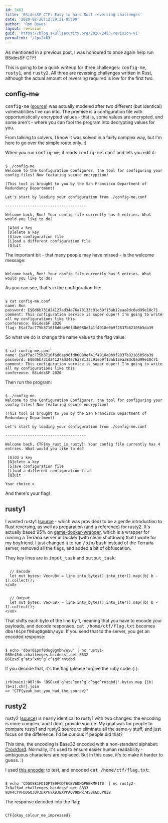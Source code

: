 ```yaml
---
id: 2463
title: 'BSidesSF CTF: Easy to hard Rust reversing challenges'
date: '2020-02-26T12:59:21-05:00'
author: 'Ron Bowes'
layout: revision
guid: 'https://blog.skullsecurity.org/2020/2453-revision-v1'
permalink: '/?p=2463'
---
```


As mentioned in a previous post, I was honoured to once again help run BSidesSF CTF!

This is going to be a quick writeup for three challenges: <tt>config-me</tt>, <tt>rusty1</tt>, and <tt>rusty2</tt>. All three are reversing challenges written in Rust, although the actual amount of reversing required is low for the first two.

## config-me

<tt>config-me</tt> ([source](https://github.com/BSidesSF/ctf-2020-release/blob/master/config-me/challenge/src/main.rs)) was actually modeled after two different (but identical) vulnerabilities I've run into. The premise is a configuration file with opportunistically encrypted values - that is, some values are encrypted, and some aren't - where you can fool the program into decrypting values for you.

From talking to solvers, I know it was solved in a fairly complex way, but I'm here to go over the simple route only. :)

When you run <tt>config-me</tt>, it reads <tt>config-me.conf</tt> and lets you edit it:

```

$ ./config-me 
Welcome to the Configuration Configurer, the tool for configuring your config files! Now featuring secure encryption!

(This tool is brought to you by the San Francisco Department of Redundancy Department)

Let's start by loading your configuration from ./config-me.conf

------------------------------------

Welcome back, Ron! Your config file currently has 5 entries. What would you like to do?

 [A]dd a key
 [D]elete a key
 [S]ave configuration file
 [L]oad a different configuration file
 [Q]uit
```

The important bit - that many people may have missed - is the welcome message:

```

Welcome back, Ron! Your config file currently has 5 entries. What would you like to do?
```

As you can see, that's in the configuration file:

```

$ cat config-me.conf
name: Ron
password: E$0d6b731d24127ad34e76a78133c91e59f13ab12eaa8dc0ad99e10c71
comment: This configuration service is super duper! I'm going to write all my configurations like this!
conference: BSidesSF 2020
flag: E$af7ac775b3716f6d6ae96fdb6080ef41f4918e0b9f2837b82105b5da39
```

So what we do is change the name value to the flag value:

```

$ cat config-me.conf
name: E$af7ac775b3716f6d6ae96fdb6080ef41f4918e0b9f2837b82105b5da39
password: E$0d6b731d24127ad34e76a78133c91e59f13ab12eaa8dc0ad99e10c71
comment: This configuration service is super duper! I'm going to write all my configurations like this!
conference: BSidesSF 2020
```

Then run the program:

```

$ ./config-me 
Welcome to the Configuration Configurer, the tool for configuring your config files! Now featuring secure encryption!

(This tool is brought to you by the San Francisco Department of Redundancy Department)

Let's start by loading your configuration from ./config-me.conf

------------------------------------

Welcome back, CTF{my_rust_is_rusty}! Your config file currently has 4 entries. What would you like to do?

 [A]dd a key
 [D]elete a key
 [S]ave configuration file
 [L]oad a different configuration file
 [Q]uit

Your choice > 
```

And there's your flag!

## rusty1

I wanted rusty1 ([source](https://github.com/BSidesSF/ctf-2020-release/blob/master/rusty1/challenge/src/src/main.rs) - which was provided) to be a gentle introduction to Rust reversing, as well as preparation (and a reference) for rusty2. It's actually based 95% on [game-docker-wrapper](https://github.com/iagox86/game-docker-wrapper), which is a wrapper for running a Terraria server in Docker (with clean shutdown) that I wrote for my boyfriend. I just changed it to run <tt>/bin/bash</tt> instead of the Terraria server, removed all the flags, and added a bit of obfuscation.

They key lines are in <tt>input\_task</tt> and <tt>output\_task</tt>:

```

  // Encode
  let mut bytes: Vec<u8> = line.into_bytes().into_iter().map(|b| b - 1).collect();
</u8>
```

```

  // Output
  let mut bytes: Vec<u8> = line.into_bytes().into_iter().map(|b| b - 1).collect();
</u8>
```

That shifts each byte of the line by 1, meaning that you have to encode your payloads, and decode responses. <tt>cat /home/ctf/flag.txt</tt> becomes <tt>dbu!0ipnf0dug0gmbh/uyu</tt>. If you send that to the server, you get an encoded response:

```

$ echo 'dbu!0ipnf0dug0gmbh/uyu' | nc rusty1-080e45dc.challenges.bsidessf.net 8832
BSEzxd`g^ats^xnt^g`c^sgd^rntqbd|
```

If you decode that, it's the flag (please forgive the ruby code :) ):

```

irb(main):007:0> 'BSEzxd`g^ats^xnt^g`c^sgd^rntqbd|'.bytes.map {|b| (b+1).chr}.join
=> "CTF{yeah_but_you_had_the_source}"
```

## rusty2

rusty2 ([source](https://github.com/BSidesSF/ctf-2020-release/blob/master/rusty2/challenge/src/src/main.rs)) is nearly identical to rusty1 with two changes: the encoding is more complex, and I don't provide source. My goal was for people to compare rusty1 and rusty2 source to eliminate all the same-y stuff, and just focus on the difference. I'd be curious if people did that?

This time, the encoding is Base32 encoded with a non-standard alphabet: [Crockford](https://en.wikipedia.org/wiki/Base32#Crockford's_Base32). Normally, it's used to ensure easier human readability - ambiguous characters are replaced. But in this case, it's to make it harder to guess. :)

I used [this encoder](https://www.dcode.fr/crockford-base-32-encoding) to test, and encoded <tt>cat /home/ctf/flag.txt</tt>:

```

$ echo 'CDGQ881FD1QPTS9FCDT6CBV6DHGPEBKMF1T0' | nc rusty2-7c8a2fad.challenges.bsidessf.net 8833
8DA4CYVFDDGQJQV3DXP6YXBJBXPPAQV9DNR74SBKEDJP8Z8
```

The response decoded into the flag:

```

CTF{okay_colour_me_impressed}
```